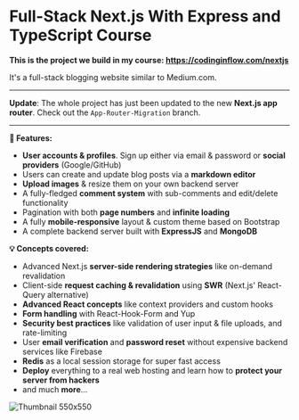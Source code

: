 # Full-Stack Next.js With Express and TypeScript Course

**This is the project we build in my course: https://codinginflow.com/nextjs**

It's a full-stack blogging website similar to Medium.com.

---

**Update**: The whole project has just been updated to the new **Next.js app router**. Check out the `App-Router-Migration` branch.

---

**👀 Features:**

- **User accounts & profiles**. Sign up either via email & password or **social providers** (Google/GitHub)
- Users can create and update blog posts via a **markdown editor**
- **Upload images** & resize them on your own backend server
- A fully-fledged **comment system** with sub-comments and edit/delete functionality
- Pagination with both **page numbers** and **infinite loading**
- A fully **mobile-responsive** layout & custom theme based on Bootstrap
- A complete backend server built with **ExpressJS** and **MongoDB**

**💡 Concepts covered:**

- Advanced Next.js **server-side rendering strategies** like on-demand revalidation
- Client-side **request caching & revalidation** using **SWR** (Next.js' React-Query alternative)
- **Advanced React concepts** like context providers and custom hooks
- **Form handling** with React-Hook-Form and Yup
- **Security best practices** like validation of user input & file uploads, and rate-limiting
- User **email verification** and **password reset** without expensive backend services like Firebase
- **Redis** as a local session storage for super fast access
- **Deploy** everything to a real web hosting and learn how to **protect your server from hackers**
- and much **more**...

![Thumbnail 550x550](https://user-images.githubusercontent.com/52977034/236390758-a313f5d9-eada-4a7b-920c-ca2584460097.png)
